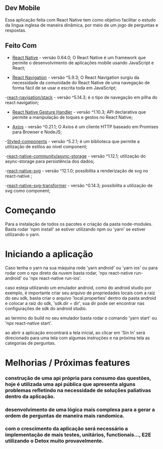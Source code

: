 ## Dev Mobile
Essa aplicação feita com React Native tem como objetivo facilitar o estudo da língua inglesa de maneira dinâmica, por meio de um jogo de perguntas e respostas.
## Feito Com

- [React Native](http://facebook.github.io/react-native/) - versão 0.64.0; O React Native é um framework que permite o desenvolvimento de aplicações mobile usando JavaScript e React;

- [React Navigation](https://reactnavigation.org/) - versão ^5.9.3;  O React Navigation surgiu da necessidade da comunidade do React Native de uma navegação de forma fácil de se usar e escrita toda em JavaScript;

-[react-navigation/stack](https://reactnavigation.org/) - versão ^5.14.3; é o tipo de navegação em pilha do react navigation;

- [React Native Gesture Handler](https://kmagiera.github.io/react-native-gesture-handler/) - versão ^1.10.3; API declarativa que permite a manipulação de toques e gestos no React Native;

- [Axios](https://github.com/axios/axios) - versão ^0.21.1; O Axios é um cliente HTTP baseado em Promises para Browser e NodeJS;

-[Styled-components](https://styled-components.com/) - versão ^5.2.1; é um biblioteca que permite a utilização de estilos ao nível component;

-[react-native-community/async-storage](https://www.npmjs.com/package/@react-native-community/async-storage) - versão ^1.12.1; utilização do async-storage para persistência dos dados;

-[react-native-svg](https://github.com/react-native-svg/react-native-svg) - versão ^12.1.0; possíbilita a renderização de svg no react-native ;

-[react-native-svg-transformer](https://github.com/kristerkari/react-native-svg-transformer) - versão ^0.14.3; possibilita a utilização de svg como component;


# Começando
 Para a instalação de todos os pacotes e criação da pasta node-modules. Basta rodar 'npm install' se estiver utilizando npm ou 'yarn' se estiver utilizando o yarn.

# Iniciando a aplicação
 Caso tenha o yarn na sua máquina rode 'yarn android' ou 'yarn ios' ou para rodar com o npx direto da nuvem basta rodar, 'npx react-native run-android' ou 'npx react-native run-ios'.

 caso esteja utilizando um emulador android, como do android studio por exemplo, é importante criar seu arquivo de propriedades locais com a raiz do seu sdk, basta criar o arquivo 'local.properties' dentro da pasta android e colocar a raiz do sdk, 'sdk.dir = dir', sua dir pode ser encontrar nas configurações de sdk do android studio.

 ao termino do build no seu emulador  basta rodar o comando 'yarn start' ou 'npx react-native start'.

 ao abrir a aplicação encontrará a tela inicial, ao clicar em 'Sin In' será direcionado para uma tela com algumas instruções e na próxima tela as categorias de perguntas.

# Melhorias / Próximas features

### construção de uma api própria para consumo das questões, hoje é utilizada uma api pública que apresenta alguns problemas refletindo na necessidade de  soluções paliativas dentro da aplicação.

### desenvolvimento de uma lógica mais complexa para a gerar a ordem de perguntas de maneira mais randomica.
### com o crescimento da aplicação será necessário a implementação de mais testes, unitários, functionais..., E2E utilizando o Detox muito provavelmente. 













